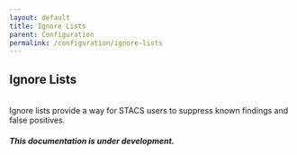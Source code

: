 ```yaml
---
layout: default
title: Ignore Lists
parent: Configuration
permalink: /configuration/ignore-lists
---
```


## Ignore Lists
<br />
Ignore lists provide a way for STACS users to suppress known findings and false
positives.

#### _This documentation is under development._
